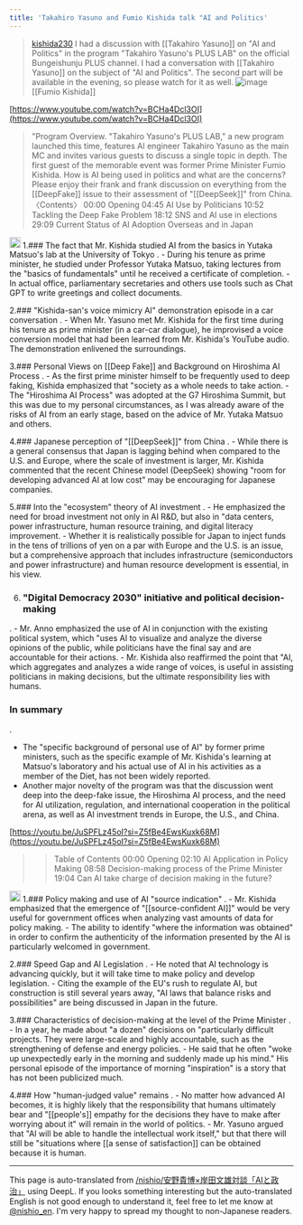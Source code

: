 ```yaml
---
title: 'Takahiro Yasuno and Fumio Kishida talk "AI and Politics'
---
```


> [kishida230](https://x.com/kishida230/status/1898220624109355138) I had a discussion with [[Takahiro Yasuno]] on "AI and Politics" in the program "Takahiro Yasuno's PLUS LAB" on the official Bungeishunju PLUS channel. I had a conversation with [[Takahiro Yasuno]] on the subject of "AI and Politics".
>  The second part will be available in the evening, so please watch for it as well.
>  ![image](https://pbs.twimg.com/media/GlfVmAHboAA7kHA?format=jpg&name=medium#.png)
[[Fumio Kishida]]

[https://www.youtube.com/watch?v=BCHa4Dcl3OI](https://www.youtube.com/watch?v=BCHa4Dcl3OI)
> "Program Overview.
>  "Takahiro Yasuno's PLUS LAB," a new program launched this time, features AI engineer Takahiro Yasuno as the main MC and invites various guests to discuss a single topic in depth.
>  The first guest of the memorable event was former Prime Minister Fumio Kishida. How is AI being used in politics and what are the concerns? Please enjoy their frank and frank discussion on everything from the [[DeepFake]] issue to their assessment of "[[DeepSeek]]" from China.
>  〈Contents〉
>  00:00 Opening
>  04:45 AI Use by Politicians
>  10:52 Tackling the Deep Fake Problem
>  18:12 SNS and AI use in elections
>  29:09 Current Status of AI Adoption Overseas and in Japan
<img src='https://scrapbox.io/api/pages/nishio-en/o1 Pro/icon' alt='o1 Pro.icon' height="19.5"/>
1.### The fact that Mr. Kishida studied AI from the basics in Yutaka Matsuo's lab at the University of Tokyo
.
    - During his tenure as prime minister, he studied under Professor Yutaka Matsuo, taking lectures from the "basics of fundamentals" until he received a certificate of completion.
    - In actual office, parliamentary secretaries and others use tools such as Chat GPT to write greetings and collect documents.

2.### "Kishida-san's voice mimicry AI" demonstration episode in a car conversation
.
    - When Mr. Yasuno met Mr. Kishida for the first time during his tenure as prime minister (in a car-car dialogue), he improvised a voice conversion model that had been learned from Mr. Kishida's YouTube audio. The demonstration enlivened the surroundings.

3.### Personal Views on [[Deep Fake]] and Background on Hiroshima AI Process
.
    - As the first prime minister himself to be frequently used to deep faking, Kishida emphasized that "society as a whole needs to take action.
    - The "Hiroshima AI Process" was adopted at the G7 Hiroshima Summit, but this was due to my personal circumstances, as I was already aware of the risks of AI from an early stage, based on the advice of Mr. Yutaka Matsuo and others.

4.### Japanese perception of "[[DeepSeek]]" from China
.
    - While there is a general consensus that Japan is lagging behind when compared to the U.S. and Europe, where the scale of investment is larger, Mr. Kishida commented that the recent Chinese model (DeepSeek) showing "room for developing advanced AI at low cost" may be encouraging for Japanese companies.

5.### Into the "ecosystem" theory of AI investment
.
    - He emphasized the need for broad investment not only in AI R&D, but also in "data centers, power infrastructure, human resource training, and digital literacy improvement.
    - Whether it is realistically possible for Japan to inject funds in the tens of trillions of yen on a par with Europe and the U.S. is an issue, but a comprehensive approach that includes infrastructure (semiconductors and power infrastructure) and human resource development is essential, in his view.

6. ### "Digital Democracy 2030" initiative and political decision-making
.
    - Mr. Anno emphasized the use of AI in conjunction with the existing political system, which "uses AI to visualize and analyze the diverse opinions of the public, while politicians have the final say and are accountable for their actions.
    - Mr. Kishida also reaffirmed the point that "AI, which aggregates and analyzes a wide range of voices, is useful in assisting politicians in making decisions, but the ultimate responsibility lies with humans.

### In summary
.
- The "specific background of personal use of AI" by former prime ministers, such as the specific example of Mr. Kishida's learning at Matsuo's laboratory and his actual use of AI in his activities as a member of the Diet, has not been widely reported.
- Another major novelty of the program was that the discussion went deep into the deep-fake issue, the Hiroshima AI process, and the need for AI utilization, regulation, and international cooperation in the political arena, as well as AI investment trends in Europe, the U.S., and China.

[https://youtu.be/JuSPFLz45oI?si=Z5fBe4EwsKuxk68M](https://youtu.be/JuSPFLz45oI?si=Z5fBe4EwsKuxk68M)
> >Table of Contents
>  00:00 Opening
>  02:10 AI Application in Policy Making
>  08:58 Decision-making process of the Prime Minister
>  19:04 Can AI take charge of decision making in the future?
<img src='https://scrapbox.io/api/pages/nishio-en/o1 Pro/icon' alt='o1 Pro.icon' height="19.5"/>
1.### Policy making and use of AI "source indication"
.
    - Mr. Kishida emphasized that the emergence of "[[source-confident AI]]" would be very useful for government offices when analyzing vast amounts of data for policy making.
    - The ability to identify "where the information was obtained" in order to confirm the authenticity of the information presented by the AI is particularly welcomed in government.

2.### Speed Gap and AI Legislation
.
    - He noted that AI technology is advancing quickly, but it will take time to make policy and develop legislation.
    - Citing the example of the EU's rush to regulate AI, but construction is still several years away, "AI laws that balance risks and possibilities" are being discussed in Japan in the future.

3.### Characteristics of decision-making at the level of the Prime Minister
.
    - In a year, he made about "a dozen" decisions on "particularly difficult projects. They were large-scale and highly accountable, such as the strengthening of defense and energy policies.
    - He said that he often "woke up unexpectedly early in the morning and suddenly made up his mind." His personal episode of the importance of morning "inspiration" is a story that has not been publicized much.

4.### How "human-judged value" remains
.
    - No matter how advanced AI becomes, it is highly likely that the responsibility that humans ultimately bear and "[[people's]] empathy for the decisions they have to make after worrying about it" will remain in the world of politics.
    - Mr. Yasuno argued that "AI will be able to handle the intellectual work itself," but that there will still be "situations where [[a sense of satisfaction]] can be obtained because it is human.

---
This page is auto-translated from [/nishio/安野貴博×岸田文雄対談「AIと政治」](https://scrapbox.io/nishio/安野貴博×岸田文雄対談「AIと政治」) using DeepL. If you looks something interesting but the auto-translated English is not good enough to understand it, feel free to let me know at [@nishio_en](https://twitter.com/nishio_en). I'm very happy to spread my thought to non-Japanese readers.